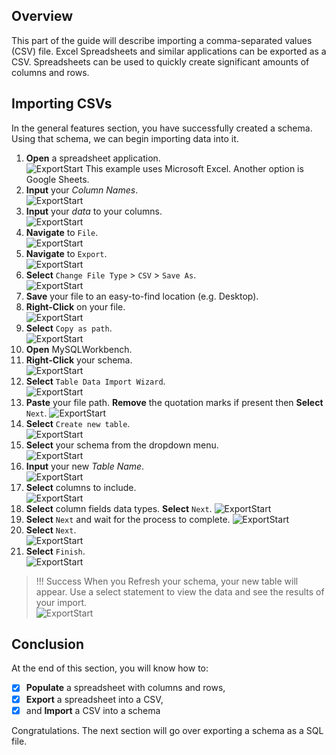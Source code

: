 ## Overview

This part of the guide will describe importing a comma-separated values (CSV) file. Excel Spreadsheets and similar applications can be exported as a CSV. Spreadsheets can be used to quickly create significant amounts of columns and rows.

## Importing CSVs

In the general features section, you have successfully created a schema. Using that schema, we can begin importing data into it.
>
1. <span class=action>**Open**</span> a spreadsheet application.  
![ExportStart](./images/CSV/CSVSpreadsheet.jpg)
    This example uses Microsoft Excel. Another option is Google Sheets.
2. <span class=action>**Input**</span> your *Column Names*.  
![ExportStart](./images/CSV/CSVColumnNames.jpg)
3. <span class=action>**Input**</span> your *data* to your columns.  
![ExportStart](./images/CSV/CSVColumnData.jpg)
4. <span class=action>**Navigate**</span> to `File`.  
![ExportStart](./images/CSV/CSVNavFile.jpg)
5. <span class=action>**Navigate**</span> to `Export`.  
![ExportStart](./images/CSV/CSVNavToExport.jpg)
6. <span class=action>**Select**</span> `Change File Type` > `CSV` > `Save As`.  
![ExportStart](./images/CSV/CSVSaveFileType.jpg)
7. <span class=action>**Save**</span> your file to an easy-to-find location (e.g. Desktop).
8. <span class=action>**Right-Click** on your file.  
![ExportStart](./images/CSV/CSVIcon.jpg)
9. <span class=action>**Select**</span> `Copy as path`.  
![ExportStart](./images/CSV/CSVCopyAsPath.jpg)
10. <span class=action>**Open**</span> MySQLWorkbench.
11. <span class=action>**Right-Click**</span> your schema.  
![ExportStart](./images/CSV/CSVRClickSchema.jpg)
12. <span class=action>**Select**</span> `Table Data Import Wizard`.  
![ExportStart](./images/CSV/CSVImportWIzard.jpg)
13. <span class=action>**Paste**</span> your file path. <span class=action>**Remove**</span> the quotation marks if present then <span class=action>**Select**</span> `Next`.
![ExportStart](./images/CSV/CSVPasteFilePath.jpg)
14. <span class=action>**Select**</span> `Create new table`.  
![ExportStart](./images/CSV/CSVCreateNewTable.jpg)
15. <span class=action>**Select**</span> your schema from the dropdown menu.  
![ExportStart](./images/CSV/CSVSelectSchema.jpg)
16. <span class=action>**Input**</span> your new *Table Name*.  
![ExportStart](./images/CSV/CSVInputTableName.jpg)
17. <span class=action>**Select**</span> columns to include.  
![ExportStart](./images/CSV/CSVSelectColumns.jpg)
18. <span class=action>**Select**</span> column fields data types. <span class=action>**Select**</span> `Next`.
![ExportStart](./images/CSV/CSVSelectColumnFields.jpg)
19. <span class=action>**Select**</span> `Next` and wait for the process to complete.
![ExportStart](./images/CSV/CSVFinishNext.jpg)
20. <span class=action>**Select**</span> `Next`.  
![ExportStart](./images/CSV/CSVFinishResults.jpg)
21. <span class=action>**Select**</span> `Finish`.  
![ExportStart](./images/CSV/CSVFinishFinal.jpg)

>!!! Success
    When you <span class=action>Refresh</span> your schema, your new table will appear. Use a select statement to view the data and see the results of your import.  
    ![ExportStart](./images/CSV/CSVOutcome.jpg)

## Conclusion

At the end of this section, you will know how to:

- [X] <span class=action>**Populate**</span> a spreadsheet with columns and rows,
- [X] <span class=action>**Export**</span> a spreadsheet into a CSV,
- [X] and <span class=action>**Import**</span> a CSV into a schema

Congratulations. The next section will go over exporting a schema as a SQL file.
